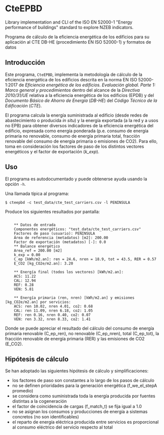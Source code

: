 # CteEPBD

Library implementation and CLI of the ISO EN 52000-1 "Energy performance of buildings" standard to explore NZEB indicators.

Programa de cálculo de la eficiencia energética de los edificios para su aplicación al CTE DB-HE (procedimiento EN ISO 52000-1) y formatos de datos

## Introducción

Este programa, `CteEPBD`, implementa la metodología de cálculo de la eficiencia energética de los edificios descrita en la norma EN ISO 52000-1:2017 de *Eficiencia energética de los edificios. Evaluación global. Parte 1: Marco general y procedimientos* dentro del alcance de la *Directiva 2010/31/UE* relativa a la eficiencia energética de los edificios (EPDB) y del *Documento Básico de Ahorro de Energía* (*DB-HE*) del *Código Técnico de la Edificación* (*CTE*).

El programa calcula la energía suministrada al edificio (desde redes de abastecimiento o producida *in situ*) y la energía exportada (a la red y a usos no EPB) para obtener diversos indicadores de la eficiencia energética del edificio, expresada como energía ponderada (p.e. consumo de energía primaria no renovable, consumo de energía primaria total, fracción renovable del consumo de energía primaria o emisiones de CO2). Para ello, toma en consideración los factores de paso de los distintos vectores energéticos y el factor de exportación (*k_exp*).

## Uso

El programa es autodocumentado y puede obtenerse ayuda usando la opción `-h`.

Una llamada típica al programa:

```$ cteepbd -c test_data/cte_test_carriers.csv -l PENINSULA```

Produce los siguientes resultados por pantalla:

```language-plain

    ** Datos de entrada
    Componentes energéticos: "test_data/cte_test_carriers.csv"
    Factores de paso (usuario): PENINSULA
    Área de referencia (metadatos) [m2]: 200.00
    Factor de exportación (metadatos) [-]: 0.0
    ** Balance energético
    Area_ref = 200.00 [m2]
    k_exp = 0.00
    C_ep [kWh/m2.an]: ren = 24.6, nren = 18.9, tot = 43.5, RER = 0.57
    E_CO2 [kg_CO2e/m2.an]: 3.20

    ** Energía final (todos los vectores) [kWh/m2.an]:
    ACS: 11.22
    CAL: 12.94
    REF: 0.28
    VEN: 5.81

    ** Energía primaria (ren, nren) [kWh/m2.an] y emisiones [kg_CO2e/m2.an] por servicios:
    ACS: ren 10.02, nren 4.01, co2: 0.68
    CAL: ren 11.09, nren 6.18, co2: 1.05
    REF: ren 0.16, nren 0.40, co2: 0.07
    VEN: ren 3.32, nren 8.33, co2: 1.41

```

Donde se puede apreciar el resultado del cálculo del consumo de energía primaria renovable (C_ep_ren), no renovable (C_ep_nren), total (C_ep_tot), la fracción renovable de energía primaria (RER) y las emisiones de CO2 (E_CO2).

## Hipótesis de cálculo

Se han adoptado las siguientes hipótesis de cálculo y simplificaciones:

- los factores de paso son constantes a lo largo de los pasos de cálculo
- no se definen prioridades para la generación energética (f_we_el_stepA promedio)
- se considera como suministrada toda la energía producida por fuentes distintas a la cogeneración
- el factor de coincidencia de cargas (f_match_t) se fija igual a 1.0
- no se asignan los consumos y producciones de energía a sistemas concretos (no son identificables)
- el reparto de energía eléctrica producida entre servicios es proporcional al consumo eléctrico del servicio respecto al total
